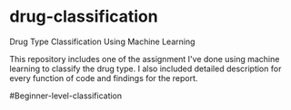 # drug-classification
Drug Type Classification Using Machine Learning 

This repository includes one of the assignment I've done using machine learning to classify the drug type. I also included detailed description for every function of code and findings for the report.

#Beginner-level-classification
